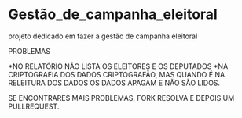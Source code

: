 # Gestão_de_campanha_eleitoral
 projeto dedicado em fazer a gestão de campanha eleitoral

PROBLEMAS

*NO RELATÓRIO NÃO LISTA OS ELEITORES E OS DEPUTADOS
*NA CRIPTOGRAFIA DOS DADOS CRIPTOGRAFÃO, MAS QUANDO É NA RELEITURA DOS DADOS OS DADOS APAGAM E NÃO SÃO LIDOS.

SE ENCONTRARES MAIS PROBLEMAS, FORK RESOLVA E DEPOIS UM PULLREQUEST.
